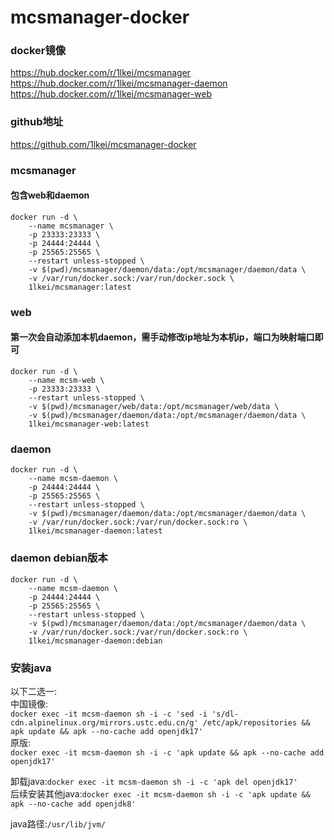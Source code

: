 # mcsmanager-docker

### docker镜像
https://hub.docker.com/r/1lkei/mcsmanager
https://hub.docker.com/r/1lkei/mcsmanager-daemon   
https://hub.docker.com/r/1lkei/mcsmanager-web
### github地址
https://github.com/1lkei/mcsmanager-docker


### mcsmanager
#### 包含web和daemon
```
docker run -d \
    --name mcsmanager \
    -p 23333:23333 \
    -p 24444:24444 \
    -p 25565:25565 \
    --restart unless-stopped \
    -v $(pwd)/mcsmanager/daemon/data:/opt/mcsmanager/daemon/data \
    -v /var/run/docker.sock:/var/run/docker.sock \
    1lkei/mcsmanager:latest
```

### web
#### 第一次会自动添加本机daemon，需手动修改ip地址为本机ip，端口为映射端口即可
```
docker run -d \
    --name mcsm-web \
    -p 23333:23333 \
    --restart unless-stopped \
    -v $(pwd)/mcsmanager/web/data:/opt/mcsmanager/web/data \
    -v $(pwd)/mcsmanager/daemon/data:/opt/mcsmanager/daemon/data \
    1lkei/mcsmanager-web:latest
```

### daemon
```
docker run -d \
    --name mcsm-daemon \
    -p 24444:24444 \
    -p 25565:25565 \
    --restart unless-stopped \
    -v $(pwd)/mcsmanager/daemon/data:/opt/mcsmanager/daemon/data \
    -v /var/run/docker.sock:/var/run/docker.sock:ro \
    1lkei/mcsmanager-daemon:latest
```

### daemon debian版本
```
docker run -d \
    --name mcsm-daemon \
    -p 24444:24444 \
    -p 25565:25565 \
    --restart unless-stopped \
    -v $(pwd)/mcsmanager/daemon/data:/opt/mcsmanager/daemon/data \
    -v /var/run/docker.sock:/var/run/docker.sock:ro \
    1lkei/mcsmanager-daemon:debian
```


### 安装java 
以下二选一:   
中国镜像:   
```docker exec -it mcsm-daemon sh -i -c 'sed -i 's/dl-cdn.alpinelinux.org/mirrors.ustc.edu.cn/g' /etc/apk/repositories && apk update && apk --no-cache add openjdk17'```   
原版:   
```docker exec -it mcsm-daemon sh -i -c 'apk update && apk --no-cache add openjdk17'```   

卸载java:```docker exec -it mcsm-daemon sh -i -c 'apk del openjdk17'```   
后续安装其他java:```docker exec -it mcsm-daemon sh -i -c 'apk update && apk --no-cache add openjdk8'```   

java路径:```/usr/lib/jvm/```
